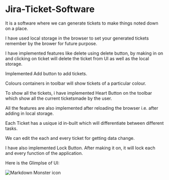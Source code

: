 # Jira-Ticket-Software

It is a software where we can generate tickets to make things noted down on a place.

I have used local storage in the browser to set your generated tickets remember by the brower for future purpose.

I have implemented features like delete using delete button, by making in on and clicking on ticket will delete the ticket from UI as well as the local storage.

Implemented Add button to add tickets.

Colours containers in toolbar will show tickets of a particular colour.

To show all the tickets, i have implemented Heart Button on the toolbar which show all the current ticketsmade by the user.

All the features are also implemented after reloading the browser i.e. after adding in local storage.

Each Ticket has a usique id in-built which will differentiate between different tasks.

We can edit the each and every ticket for getting data change.

I have also implemented Lock Button. After making it on, it will lock each and every function of the application.

Here is the Glimplse of UI:


<img src="https://user-images.githubusercontent.com/56203317/118888309-20c47900-b919-11eb-98ed-66b2e176b88e.png"
     alt="Markdown Monster icon"
     style="float: left; margin-right: 10px;" />


 
